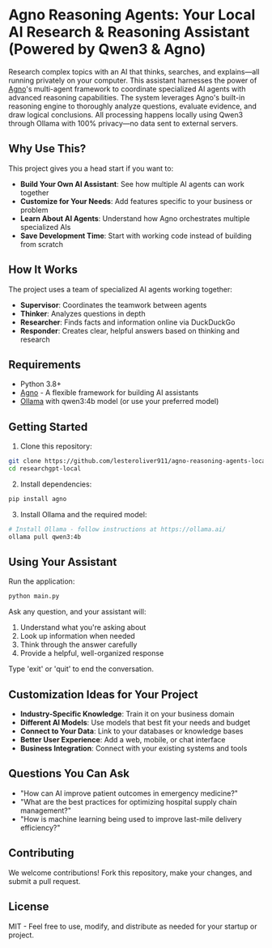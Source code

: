 # Agno Reasoning Agents: Your Local AI Research & Reasoning Assistant (Powered by Qwen3 & Agno)

Research complex topics with an AI that thinks, searches, and explains—all running privately on your computer. This assistant harnesses the power of [Agno](https://github.com/agno-ai/agno)'s multi-agent framework to coordinate specialized AI agents with advanced reasoning capabilities. The system leverages Agno's built-in reasoning engine to thoroughly analyze questions, evaluate evidence, and draw logical conclusions. All processing happens locally using Qwen3 through Ollama with 100% privacy—no data sent to external servers.

## Why Use This?

This project gives you a head start if you want to:

- **Build Your Own AI Assistant**: See how multiple AI agents can work together
- **Customize for Your Needs**: Add features specific to your business or problem
- **Learn About AI Agents**: Understand how Agno orchestrates multiple specialized AIs
- **Save Development Time**: Start with working code instead of building from scratch

## How It Works

The project uses a team of specialized AI agents working together:

- **Supervisor**: Coordinates the teamwork between agents
- **Thinker**: Analyzes questions in depth
- **Researcher**: Finds facts and information online via DuckDuckGo
- **Responder**: Creates clear, helpful answers based on thinking and research

## Requirements

- Python 3.8+
- [Agno](https://github.com/agno-ai/agno) - A flexible framework for building AI assistants
- [Ollama](https://ollama.ai/) with qwen3:4b model (or use your preferred model)

## Getting Started

1. Clone this repository:
```bash
git clone https://github.com/lesteroliver911/agno-reasoning-agents-local
cd researchgpt-local
```

2. Install dependencies:
```bash
pip install agno
```

3. Install Ollama and the required model:
```bash
# Install Ollama - follow instructions at https://ollama.ai/
ollama pull qwen3:4b
```

## Using Your Assistant

Run the application:

```bash
python main.py
```

Ask any question, and your assistant will:
1. Understand what you're asking about
2. Look up information when needed
3. Think through the answer carefully
4. Provide a helpful, well-organized response

Type 'exit' or 'quit' to end the conversation.

## Customization Ideas for Your Project

- **Industry-Specific Knowledge**: Train it on your business domain
- **Different AI Models**: Use models that best fit your needs and budget
- **Connect to Your Data**: Link to your databases or knowledge bases
- **Better User Experience**: Add a web, mobile, or chat interface
- **Business Integration**: Connect with your existing systems and tools

## Questions You Can Ask

- "How can AI improve patient outcomes in emergency medicine?"
- "What are the best practices for optimizing hospital supply chain management?"
- "How is machine learning being used to improve last-mile delivery efficiency?"

## Contributing

We welcome contributions! Fork this repository, make your changes, and submit a pull request.

## License

MIT - Feel free to use, modify, and distribute as needed for your startup or project. 
